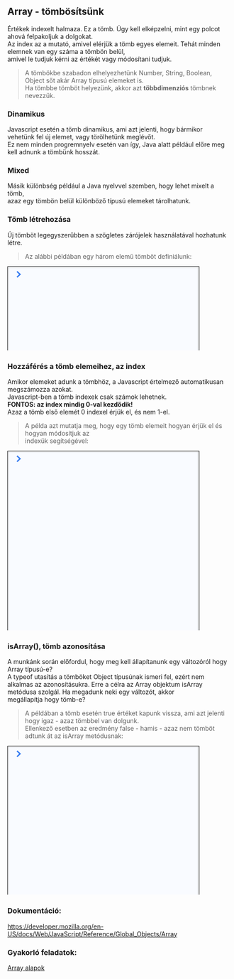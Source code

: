 ## Array - tömbösítsünk   
Értékek indexelt halmaza. Ez a tömb. Úgy kell elképzelni, mint egy polcot ahová felpakoljuk a dolgokat.  
Az index az a mutató, amivel elérjük a tömb egyes elemeit. Tehát minden elemnek van egy száma a tömbön belül,  
amivel le tudjuk kérni az értékét vagy módosítani tudjuk.  
> A tömbökbe szabadon elhelyezhetünk Number, String, Boolean, Object sőt akár Array típusú elemeket is.  
Ha tömbbe tömböt helyezünk, akkor azt __többdimenziós__ tömbnek nevezzük.  

### Dinamikus  
Javascript esetén a tömb dinamikus, ami azt jelenti, hogy bármikor vehetünk fel új elemet, vagy törölhetünk meglévőt.  
Ez nem minden progremnyelv esetén van így, Java alatt például előre meg kell adnunk a tömbünk hosszát.  
  
### Mixed  
Másik különbség például a Java nyelvvel szemben, hogy lehet mixelt a tömb,  
azaz egy tömbön belül különböző típusú elemeket tárolhatunk.  

### Tömb létrehozása
Új tömböt legegyszerűbben a szögletes zárójelek használatával hozhatunk létre.  
> Az alábbi példában egy három elemű tömböt definiálunk:  
  
![Boolean definíció](/docs/basic/week2/image/variable_types_array_definition.gif)

### Hozzáférés a tömb elemeihez, az index
Amikor elemeket adunk a tömbhöz, a Javascript értelmező automatikusan megszámozza azokat.  
Javascript-ben a tömb indexek csak számok lehetnek.  
__FONTOS: az index mindig 0-val kezdődik!__  
Azaz a tömb első elemét 0 indexel érjük el, és nem 1-el.  
> A példa azt mutatja meg, hogy egy tömb elemeit hogyan érjük el és hogyan módosítjuk az  
indexük segítségével:  
  
![Boolean definíció](/docs/basic/week2/image/variable_types_array_index.gif)  

### isArray(), tömb azonosítása
A munkánk során előfordul, hogy meg kell állapítanunk egy változóról hogy Array típusú-e?  
A typeof utasítás a tömböket Object típusúnak ismeri fel, ezért nem alkalmas az azonosításukra. 
Erre a célra az Array objektum isArray metódusa szolgál. Ha megadunk neki egy változót, akkor  
megállapítja hogy tömb-e?  
> A példában a tömb esetén true értéket kapunk vissza, ami azt jelenti hogy igaz - azaz tömbbel van dolgunk.  
Ellenkező esetben az eredmény false - hamis - azaz nem tömböt adtunk át az isArray metódusnak:  
  
![Boolean definíció](/docs/basic/week2/image/variable_types_array_isarray.gif)  

### Dokumentáció: 
https://developer.mozilla.org/en-US/docs/Web/JavaScript/Reference/Global_Objects/Array  

### Gyakorló feladatok:
<a href="http://37.139.16.100:3333/practice/basic/week2/08_variable_types_array" 
target="_blank">Array alapok</a>  
